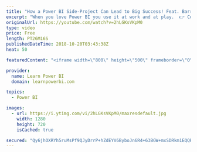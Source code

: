 ```yaml
---
title: "How a Power BI Side-Project Can Lead to Big Success! Feat. Barry Kresch"
excerpt: "When you love Power BI you use it at work and at play.  👉 Connect with Barry: https://www.linkedin.com/in/barrykresch/. 👉 Join the LearnPowerBI Family: https://web.learnpowerbi.com/waitlist-invite/ ================================================ 👉 FREE Power BI Step-by-Step Tutorial http://web.learnpowerbi.com/tutorial"
originalUrl: https://youtube.com/watch?v=2hLGKsVKpM0
type: video
price: Free
length: PT26M16S
publishedDateTime: 2018-10-20T03:43:38Z
heat: 50

featuredContent: "<iframe width=\"800\" height=\"500\" frameborder=\"0\" src=\"https://www.youtube.com/embed/2hLGKsVKpM0\" allow=\"accelerometer; autoplay; encrypted-media; gyroscope; picture-in-picture\" allowfullscreen></iframe>"

provider:
  name: Learn Power BI
  domain: learnpowerbi.com

topics:
  - Power BI

images:
  - url: https://i.ytimg.com/vi/2hLGKsVKpM0/maxresdefault.jpg
    width: 1280
    height: 720
    isCached: true

secured: "Qy6jhOXRYh5ruMsPf9QJyDrrP+hZdEYV6ByboJn6R4+63BGW+mxSDRkm1EQQRyQ3sb6EVny3MzOcTlcuWNbkjOCrPPWnR+mF2KMIj/dz0Y61CQsTlZzWHQcOpTiEj5v0Ya/MX/tz4uk2ZOWvJfIyWvU3JPFIJP1jyKmT5ZmrPnjqiHjF+mHlXk7LyGLtn21ksHRE4feMDH05nntwhg4QXrPIEa8NP78WLd9+XYoAhj6rt5Q2LzDaapiKKKl/Uymy54CLvywhgzfBm+RN39i9Vl/ipX1fKlb23er+wNgBz8TylBwlRtU6iacWuNGG0fqPd6+cQks19X+I8stgkvcNN4SGv5nxeoKb808t1YlAEFCs8QIs/0x4o1KIeiUg3eC79rMzq/e7N8S76tdKzjw445bPzveGb1ZfffLDisF86zM=;gUHPI6p8/4ukZ7BW3eNbgw=="
---
```


